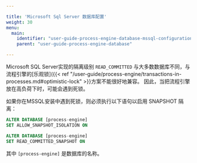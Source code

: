 ```yaml
---

title: 'Microsoft Sql Server 数据库配置'
weight: 30
menu:
  main:
    identifier: "user-guide-process-engine-database-mssql-configuration"
    parent: "user-guide-process-engine-database"

---
```


Microsoft SQL Server实现的隔离级别 `READ_COMMITTED` 与大多数数据库不同，与流程引擎的[乐观锁]({{< ref "/user-guide/process-engine/transactions-in-processes.md#optimistic-lock" >}}方案不能很好地兼容。
因此，当把流程引擎放在高负荷下时，可能会遇到死锁。

如果你在MSSQL安装中遇到死锁，则必须执行以下语句以启用 SNAPSHOT 隔离：

```sql
ALTER DATABASE [process-engine]
SET ALLOW_SNAPSHOT_ISOLATION ON

ALTER DATABASE [process-engine]
SET READ_COMMITTED_SNAPSHOT ON
```
其中 `[process-engine]` 是数据库的名称。